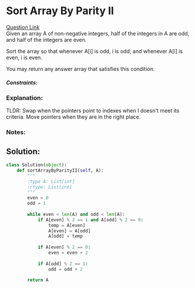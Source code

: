 # Sort Array By Parity II

[Question Link](https://leetcode.com/problems/sort-array-by-parity-ii/)  
Given an array A of non-negative integers, half of the integers in A are odd, and half of the integers are even.  

Sort the array so that whenever A[i] is odd, i is odd; and whenever A[i] is even, i is even.  

You may return any answer array that satisfies this condition.  

##### Constraints:

### Explanation:
TLDR: Swap when the pointers point to indexes when I doesn't meet its criteria. Move pointers when they are in the right place.

### Notes:


## Solution:
```Python
class Solution(object):
    def sortArrayByParityII(self, A):
        """
        :type A: List[int]
        :rtype: List[int]
        """
        even = 0
        odd = 1
        
        while even < len(A) and odd < len(A):
            if A[even] % 2 == 1 and A[odd] % 2 == 0:
                temp = A[even]
                A[even] = A[odd]
                A[odd] = temp
            
            if A[even] % 2 == 0:
                even = even + 2
                
            if A[odd] % 2 == 1:
                odd = odd + 2
                
        return A
```
